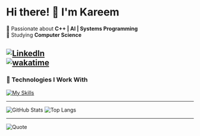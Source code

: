 # Hi there! 👋 I'm Kareem
🎯 Passionate about **C++ | AI | Systems Programming**  
💼 Studying **Computer Science**  

[![LinkedIn](https://img.shields.io/badge/LinkedIn-blue?style=flat&logo=linkedin)](linkedin.com/in/kareem-al-otoum-703947255/)  
[![wakatime](https://wakatime.com/badge/user/1fec4655-9874-4bbf-af4d-b55066562b7a.svg)](https://wakatime.com/@1fec4655-9874-4bbf-af4d-b55066562b7a)
---

### 🔧 Technologies I Work With  
[![My Skills](https://skillicons.dev/icons?i=cpp,c,bash,linux,ubuntu,python,cs,java,cmake,css,html,postgres,github,vscode,visualstudio,unity,arduino,opencv&perline=6)](https://skillicons.dev)

---

![GitHub Stats](https://github-readme-stats.vercel.app/api?username=kareemotoum&show_icons=true&theme=tokyonight)
![Top Langs](https://github-readme-stats.vercel.app/api/top-langs/?username=kareemotoum&layout=compact&theme=tokyonight) 

---

![Quote](https://quotes-github-readme.vercel.app/api?type=horizontal)

